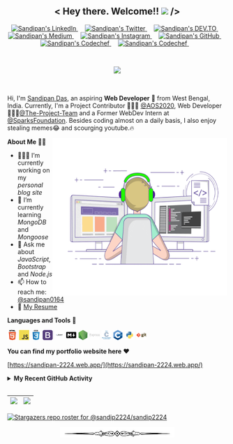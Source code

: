 <h2 align="center">< Hey there. Welcome!! <img src="https://media.giphy.com/media/hvRJCLFzcasrR4ia7z/giphy.gif" width="25px"> /></h2>

<p align="center">
  <a href="https://www.linkedin.com/in/sandipan0164/">
    <img alt="Sandipan's LinkedIn" width="22px" src="https://cdn.jsdelivr.net/npm/simple-icons@v3/icons/linkedin.svg" />
  </a><span>&nbsp;&nbsp;&nbsp;</span>
  <a href="https://twitter.com/sandipan_2224">
    <img alt="Sandipan's Twitter" width="22px" src="https://cdn.jsdelivr.net/npm/simple-icons@v3/icons/twitter.svg" />
  </a><span>&nbsp;&nbsp;&nbsp;</span>
  <a href="https://dev.to/sandip2224">
    <img alt="Sandipan's DEV.TO" width="24px" src="https://simpleicons.org/icons/dev-dot-to.svg" />
  </a><span>&nbsp;&nbsp;&nbsp;</span>
  <a href="https://sandip2224.medium.com/">
    <img alt="Sandipan's Medium" width="22px" src="https://cdn.jsdelivr.net/npm/simple-icons@v3/icons/medium.svg" />
  </a><span>&nbsp;&nbsp;&nbsp;</span>
  <a href="https://www.instagram.com/sandipan_2224/">
    <img alt="Sandipan's Instagram" width="22px" src="https://cdn.jsdelivr.net/npm/simple-icons@v3/icons/instagram.svg" />
  </a><span>&nbsp;&nbsp;&nbsp;</span>
  <a href="https://www.github.com/sandip2224/">
    <img alt="Sandipan's GitHub" width="22px" src="https://cdn.jsdelivr.net/npm/simple-icons@v3/icons/github.svg" />
  </a><span>&nbsp;&nbsp;&nbsp;</span>
  <a href="https://www.codechef.com/users/sandipan_2224">
    <img alt="Sandipan's Codechef" width="22px" src="https://cdn.jsdelivr.net/npm/simple-icons@v3/icons/codechef.svg" />
  </a><span>&nbsp;&nbsp;&nbsp;</span>
  <a href="https://codeforces.com/profile/sandipan_2224">
    <img alt="Sandipan's Codechef" width="22px" src="https://cdn.jsdelivr.net/npm/simple-icons@v3/icons/codeforces.svg" />
  </a><span>&nbsp;&nbsp;&nbsp;</span>
</p>
<br>
<p align="center">
  <img src="https://gitwar.herokuapp.com/badge?username=sandip2224&label=Visitors&color=blue&style=for-the-badge"/>
</p>
<br/>

Hi, I'm [Sandipan Das](https://sandipan-2224.web.app/), an aspiring **Web Developer** 🚀 from West Bengal, India. Currently, I'm a Project Contributor  🙍🏽‍♂️ [@AOS2020](https://aos.sanscript.tech/), Web Developer 🙍🏽‍♂️[@The-Project-Team](https://www.theprojectteam.in/) and a Former WebDev Intern at [@SparksFoundation](https://www.thesparksfoundationsingapore.org/). Besides coding almost on a daily basis, I also enjoy stealing memes😂 and scourging youtube.🔥

<img src="img/Prev11.gif" height=360 width=400 align="right"/>  


**About Me** 👨‍🎓 

- 👨🏽‍💻 I’m currently working on my *personal blog site*
- 🌱 I’m currently learning *MongoDB* and *Mongoose*
- 💬 Ask me about *JavaScript*, *Bootstrap* and *Node.js*
- 📫 How to reach me: [@sandipan0164](https://linkedin.com/sandipan0164/)
- 📝 [My Resume](https://resume.io/r/EWFouhDzC)

**Languages and Tools** 🎨  

<code><img height="23" src="https://raw.githubusercontent.com/github/explore/80688e429a7d4ef2fca1e82350fe8e3517d3494d/topics/html/html.png"></code>
<code><img height="23" src="https://raw.githubusercontent.com/github/explore/80688e429a7d4ef2fca1e82350fe8e3517d3494d/topics/javascript/javascript.png"></code>
<code><img height="23" src="https://raw.githubusercontent.com/github/explore/80688e429a7d4ef2fca1e82350fe8e3517d3494d/topics/css/css.png"></code>
<code><img height="23" src="https://raw.githubusercontent.com/github/explore/80688e429a7d4ef2fca1e82350fe8e3517d3494d/topics/bootstrap/bootstrap.png"></code>
<code><img height="23" src="https://raw.githubusercontent.com/github/explore/80688e429a7d4ef2fca1e82350fe8e3517d3494d/topics/jquery/jquery.png"></code>
<code><img height="23" src="https://raw.githubusercontent.com/github/explore/80688e429a7d4ef2fca1e82350fe8e3517d3494d/topics/markdown/markdown.png"></code>
<code><img height="23" src="https://raw.githubusercontent.com/github/explore/80688e429a7d4ef2fca1e82350fe8e3517d3494d/topics/nodejs/nodejs.png"></code>
<code><img height="23" src="https://raw.githubusercontent.com/github/explore/80688e429a7d4ef2fca1e82350fe8e3517d3494d/topics/express/express.png"></code>
<code><img height="23" src="https://raw.githubusercontent.com/github/explore/80688e429a7d4ef2fca1e82350fe8e3517d3494d/topics/c/c.png"></code>
<code><img height="23" src="https://raw.githubusercontent.com/github/explore/80688e429a7d4ef2fca1e82350fe8e3517d3494d/topics/cpp/cpp.png"></code>
<code><img height="23" src="https://raw.githubusercontent.com/github/explore/80688e429a7d4ef2fca1e82350fe8e3517d3494d/topics/python/python.png"></code>
<code><img height="23" src="https://raw.githubusercontent.com/github/explore/80688e429a7d4ef2fca1e82350fe8e3517d3494d/topics/git/git.png"></code>

**You can find my portfolio website here** :heart:

[https://sandipan-2224.web.app/](https://sandipan-2224.web.app/)

<details>
  <summary><strong>My Recent GitHub Activity</strong></summary>
  
<!--START_SECTION:activity-->
1. ❗️ Opened issue [#7](https://github.com/sandip2224/Best-Web-Development-Resources/issues/7) in [sandip2224/Best-Web-Development-Resources](https://github.com/sandip2224/Best-Web-Development-Resources)
2. 🎉 Merged PR [#6](https://github.com/sandip2224/Best-Web-Development-Resources/pull/6) in [sandip2224/Best-Web-Development-Resources](https://github.com/sandip2224/Best-Web-Development-Resources)
3. ❗️ Opened issue [#1](https://github.com/sandip2224/Node.js-Authentication/issues/1) in [sandip2224/Node.js-Authentication](https://github.com/sandip2224/Node.js-Authentication)
4. 🎉 Merged PR [#1](https://github.com/sandip2224/myTunes-Music-Website/pull/1) in [sandip2224/myTunes-Music-Website](https://github.com/sandip2224/myTunes-Music-Website)
5. 💪 Opened PR [#1](https://github.com/vvHacker007/vvHacker007/pull/1) in [vvHacker007/vvHacker007](https://github.com/vvHacker007/vvHacker007)
<!--END_SECTION:activity-->

</details>
<br/>

| <img src="https://github-readme-stats.vercel.app/api?username=sandip2224&show_icons=true&count_private=true"/> | <img src="https://github-readme-streak-stats.herokuapp.com/?user=sandip2224"/> |
|:------------:|:------------:|


[![Stargazers repo roster for @sandip2224/sandip2224](https://reporoster.com/stars/sandip2224/sandip2224)](https://github.com/sandip2224/sandip2224/stargazers)

<p align="center"><img height="24" src="img/border.jpg"/></p>
